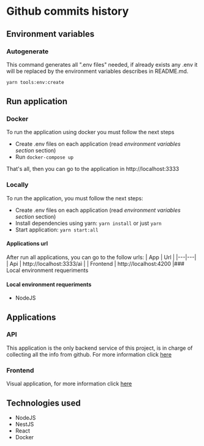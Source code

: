 # Github commits history

## Environment variables
### Autogenerate

This command generates all ".env files" needed, if already exists any .env it will be replaced by the environment variables describes in README.md.

```sh
yarn tools:env:create
```

## Run application

### Docker
To run the application using docker you must follow the next steps
- Create .env files on each application (read *environment variables section* section)
- Run `docker-compose up`

That's all, then you can go to the application in http://localhost:3333

### Locally
To run the application, you must follow the next steps:

- Create .env files on each application (read *environment variables section* section)
- Install dependencies using yarn: `yarn install` or just `yarn`
- Start application: `yarn start:all`

#### Applications url
After run all applications, you can go to the follow urls:
| App  |  Url | 
|---|---|
| Api | http://localhost:3333/aì |
| Frontend | http://localhost:4200 |### Local environment requeriments

#### Local environment requeriments

- NodeJS

## Applications

### API
This application is the only backend service of this project, is in charge of collecting all the info from github.
For more information click [here](./apps/api)

### Frontend
Visual application, for more information click [here](./apps/frontend)

## Technologies used

- NodeJS
- NestJS
- React
- Docker
